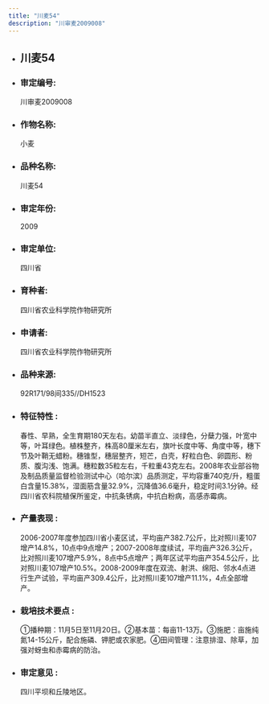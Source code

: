 ```yaml
---
title: "川麦54"
description: "川审麦2009008"
---
```

* ## 川麦54
* ###  审定编号:  
   川审麦2009008

*  ### 作物名称:  
   小麦

*   ###  品种名称: 
    川麦54

*   ### 审定年份: 
    2009

*   ### 审定单位:  
    四川省

*   ### 育种者:  
    四川省农业科学院作物研究所

*   ### 申请者:  
    四川省农业科学院作物研究所

*   ### 品种来源:  
    92R171/98间335//DH1523

*   ### 特征特性 : 
    春性、早熟，全生育期180天左右。幼苗半直立、淡绿色，分蘖力强，叶宽中等，叶耳绿色。植株整齐，株高80厘米左右，旗叶长度中等、角度中等，穗下节及叶鞘无蜡粉。穗锥型，穗层整齐，短芒，白壳，籽粒白色、卵圆形、粉质、腹沟浅、饱满。穗粒数35粒左右，千粒重43克左右。2008年农业部谷物及制品质量监督检验测试中心（哈尔滨）品质测定，平均容重740克/升，粗蛋白含量15.38%，湿面筋含量32.9%，沉降值36.6毫升，稳定时间3.1分钟。经四川省农科院植保所鉴定，中抗条锈病，中抗白粉病，高感赤霉病。

*   ### 产量表现 : 
    2006-2007年度参加四川省小麦区试，平均亩产382.7公斤，比对照川麦107增产14.8%，10点中9点增产；2007-2008年度续试，平均亩产326.3公斤，比对照川麦107增产5.9%，8点中5点增产；两年区试平均亩产354.5公斤，比对照川麦107增产10.5%。2008-2009年度在双流、射洪、绵阳、邻水4点进行生产试验，平均亩产309.4公斤，比对照川麦107增产11.1%，4点全部增产。

*   ### 栽培技术要点 : 
    ①播种期：11月5日至11月20日。②基本苗：每亩11-13万。③施肥：亩施纯氮14-15公斤，配合施磷、钾肥或农家肥。④田间管理：注意排湿、除草，加强对蚜虫和赤霉病的防治。

*   ### 审定意见 : 
    四川平坝和丘陵地区。
